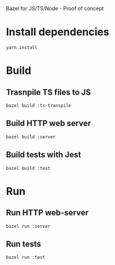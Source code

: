 Bazel for JS/TS/Node - Proof of concept 

# Install dependencies
```
yarn install
```

# Build
## Trasnpile TS files to JS
```
bazel build :ts-transpile
```

## Build HTTP web server
```
bazel build :server
```

## Build tests with Jest
```
bazel build :test
```

# Run
## Run HTTP web-server
```
bazel run :server
```

## Run tests
```
bazel run :test
```